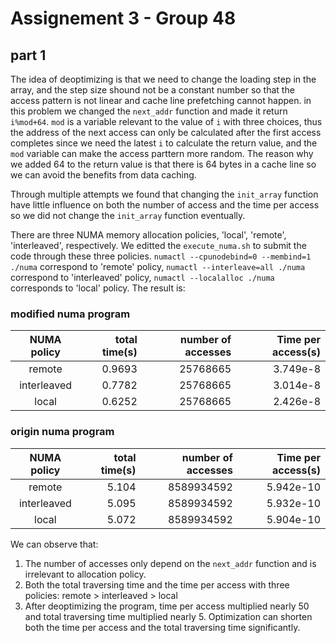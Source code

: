 # Assignement 3 - Group 48

## part 1

The idea of deoptimizing is that we need to change the loading step in the array, and the step size shound not be a constant number so that the access pattern is not linear and cache line prefetching cannot happen. in this problem we changed the `next_addr` function and made it return `i%mod+64`. `mod` is a variable relevant to the value of `i` with three choices, thus the address of the next access can only be calculated after the first access completes since we need the latest `i` to calculate the return value, and the `mod` variable can make the access parttern more random. The reason why we added 64 to the return value is that there is 64 bytes in a cache line so we can avoid the benefits from data caching.

Through multiple attempts we found that changing the `init_array` function have little influence on both the number of access and the time per access so we did not change the `init_array` function eventually.

There are three NUMA memory allocation policies, 'local', 'remote', 'interleaved', respectively. We editted the `execute_numa.sh` to submit the code through these three policies. `numactl --cpunodebind=0 --membind=1 ./numa` correspond to 'remote' policy, `numactl --interleave=all ./numa` correspond to 'interleaved' policy, `numactl --localalloc ./numa` corresponds to 'local' policy. The result is:

### modified numa program

| NUMA policy | total time(s) | number of accesses |  Time per access(s) |
|:-----------:|--------------:|-------------------:|--------------------:|
|remote       |0.9693         |25768665            |3.749e-8             |
|interleaved  |0.7782         |25768665            |3.014e-8             |
|local        |0.6252         |25768665            |2.426e-8             |

### origin numa program

| NUMA policy | total time(s) | number of accesses |  Time per access(s) |
|:-----------:|--------------:|-------------------:|--------------------:|
|remote       |5.104          |8589934592          |5.942e-10            |
|interleaved  |5.095          |8589934592          |5.932e-10            |
|local        |5.072          |8589934592          |5.904e-10            |

We can observe that:

1. The number of accesses only depend on the `next_addr` function and is irrelevant to allocation policy.
2. Both the total traversing time and the time per access with three policies: remote > interleaved > local
3. After deoptimizing the program, time per access multiplied nearly 50 and total traversing time multiplied nearly 5. Optimization can shorten both the time per access and the total traversing time significantly.




